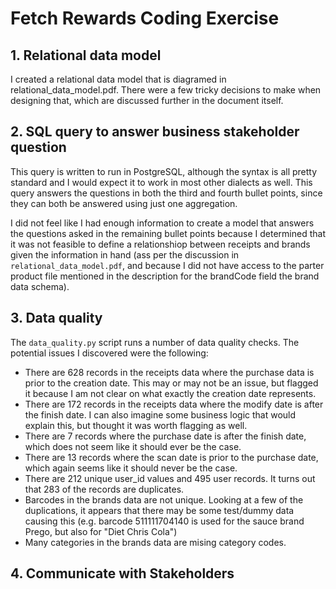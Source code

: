 # Fetch Rewards Coding Exercise

## 1. Relational data model
I created a relational data model that is diagramed in relational_data_model.pdf. There were a few tricky decisions to make when designing that, which are discussed further in the document itself.

## 2. SQL query to answer business stakeholder question
This query is written to run in PostgreSQL, although the syntax is all pretty standard and I would expect it to work in most other dialects as well. This query answers the questions in both the third and fourth bullet points, since they can both be answered using just one aggregation.

I did not feel like I had enough information to create a model that answers the questions asked in the remaining bullet points because I determined that it was not feasible to define a relationshiop between receipts and brands given the information in hand (ass per the discussion in `relational_data_model.pdf`, and because I did not have access to the parter product file mentioned in the description for the brandCode field the brand data schema). 

## 3. Data quality
The `data_quality.py` script runs a number of data quality checks. The potential issues I discovered were the following:

- There are 628 records in the receipts data where the purchase data is prior to the creation date. This may or may not be an issue, but flagged it because I am not clear on what exactly the creation date represents.
- There are 172 records in the receipts data where the modify date is after the finish date. I can also imagine some business logic that would explain this, but thought it was worth flagging as well.
- There are 7 records where the purchase date is after the finish date, which does not seem like it should ever be the case.
- There are 13 records where the scan date is prior to the purchase date, which again seems like it should never be the case.
- There are 212 unique user_id values and 495 user records. It turns out that 283 of the records are duplicates.
- Barcodes in the brands data are not unique. Looking at a few of the duplications, it appears that there may be some test/dummy data causing this (e.g. barcode 511111704140 is used for the sauce brand Prego, but also for "Diet Chris Cola")
- Many categories in the brands data are mising category codes.

## 4. Communicate with Stakeholders
